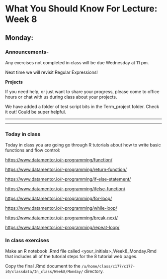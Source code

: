 # What You Should Know For Lecture: Week 8

## Monday:

### Announcements-

Any exercises not completed in class will be due Wednesday at 11 pm.

Next time we will revisit Regular Expressions!

__Projects__

If you need help, or just want to share your progress, please come to office hours or chat with us during class about your projects.

We have added a folder of test script bits in the Term_project folder.  Check it out!  Could be super helpful.

---
---
### Today in class

Today in class you are going go through R tutorials about how to write basic functions and flow control:

https://www.datamentor.io/r-programming/function/

https://www.datamentor.io/r-programming/return-function/

https://www.datamentor.io/r-programming/if-else-statement/

https://www.datamentor.io/r-programming/ifelse-function/

https://www.datamentor.io/r-programming/for-loop/

https://www.datamentor.io/r-programming/while-loop/

https://www.datamentor.io/r-programming/break-next/

https://www.datamentor.io/r-programming/repeat-loop/



### In class exercises


Make an R notebook .Rmd file called <your_initials>\_Week8_Monday.Rmd that includes all of the tutorial steps for the 8 tutorial web pages.

Copy the final .Rmd document to the ```/u/home/class/c177/c177-i0/classdata/In_class/Week8/Monday/``` directory.
